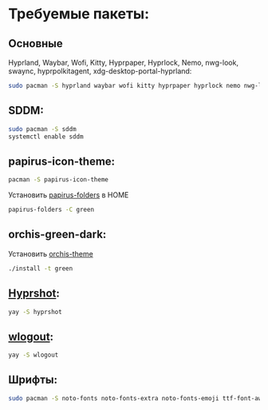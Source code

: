 # Требуемые пакеты:
## Основные
Hyprland, Waybar, Wofi, Kitty, Hyprpaper, Hyprlock, Nemo, nwg-look, swaync, hyprpolkitagent, xdg-desktop-portal-hyprland:
```bash
sudo pacman -S hyprland waybar wofi kitty hyprpaper hyprlock nemo nwg-look swaync hyprpolkitagent xdg-desktop-portal-hyprland
```

## SDDM:
```bash
sudo pacman -S sddm
systemctl enable sddm
```

## papirus-icon-theme:
```bash
pacman -S papirus-icon-theme
```

Установить [papirus-folders](https://github.com/PapirusDevelopmentTeam/papirus-folders?tab=readme-ov-file#papirus-installer) в HOME
```bash
papirus-folders -C green
```

## orchis-green-dark: 
Установить [orchis-theme](https://github.com/vinceliuice/Orchis-theme) 
```bash
./install -t green
```

## [Hyprshot](https://github.com/Gustash/Hyprshot):
```bash
yay -S hyprshot
```

## [wlogout](https://github.com/ArtsyMacaw/wlogout):
```bash
yay -S wlogout
```

## Шрифты:
```bash
sudo pacman -S noto-fonts noto-fonts-extra noto-fonts-emoji ttf-font-awesome otf-font-awesome ttf-jetbrains-mono ttf-jetbrains-mono-nerd ttf-montserrat otf-montserrat
```
